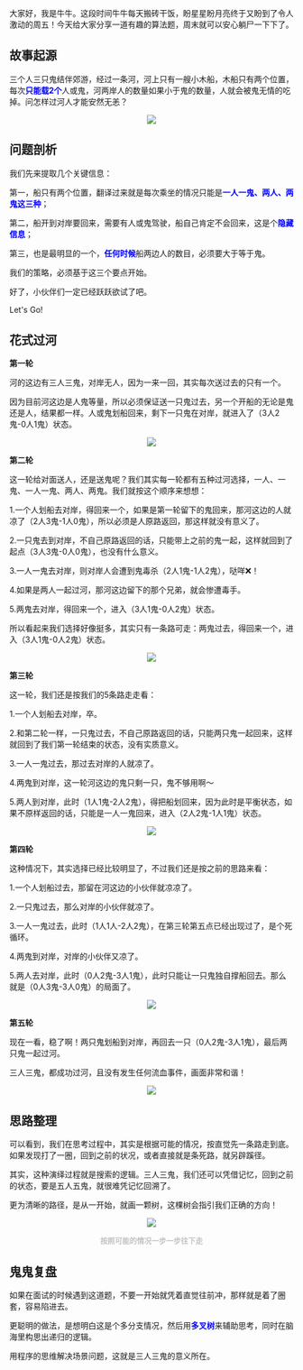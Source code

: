 大家好，我是牛牛。这段时间牛牛每天搬砖干饭，盼星星盼月亮终于又盼到了令人激动的周五！今天给大家分享一道有趣的算法题，周末就可以安心躺尸一下下了。

## 故事起源

三个人三只鬼结伴郊游，经过一条河，河上只有一艘小木船，木船只有两个位置，每次<b><font color=blue>只能载2个</font></b>人或鬼，河两岸人的数量如果小于鬼的数量，人就会被鬼无情的吃掉。问怎样过河人才能安然无恙？
<center>

![](https://files.mdnice.com/user/13621/fa96837a-d19b-43f8-87a3-495785e8d42d.png)</center>

## 问题剖析

我们先来提取几个关键信息：

第一，船只有两个位置，翻译过来就是每次乘坐的情况只能是<b><font color=blue>一人一鬼、两人、两鬼这三种</font></b>；

第二，船开到对岸要回来，需要有人或鬼驾驶，船自己肯定不会回来，这是个<b><font color=blue>隐藏信息</font></b>；

第三，也是最明显的一个，<b><font color=blue>任何时候</font></b>船两边人的数目，必须要大于等于鬼。

我们的策略，必须基于这三个要点开始。

好了，小伙伴们一定已经跃跃欲试了吧。

Let's Go!

## 花式过河

**第一轮**

河的这边有三人三鬼，对岸无人，因为一来一回，其实每次送过去的只有一个。

因为目前河这边是人鬼等量，所以必须保证送一只鬼过去，另一个开船的无论是鬼还是人，结果都一样。人或鬼划船回来，剩下一只鬼在对岸，就进入了（3人2鬼-0人1鬼）状态。
<center>

![](https://files.mdnice.com/user/13621/558bec57-25bd-40e6-a4a4-3a40c665272b.png)</center>

**第二轮**

这一轮给对面送人，还是送鬼呢？我们其实每一轮都有五种过河选择，一人、一鬼、一人一鬼、两人、两鬼。我们就按这个顺序来想想：

1.一个人划船去对岸，得回来一个，如果是第一轮留下的鬼回来，那河这边的人就凉了（2人3鬼-1人0鬼），所以必须是人原路返回，那这样就没有意义了。

2.一只鬼去到对岸，不自己原路返回的话，只能带上之前的鬼一起，这样就回到了起点（3人3鬼-0人0鬼），也没有什么意义。

3.一人一鬼去对岸，则对岸人会遭到鬼毒杀（2人1鬼-1人2鬼），哒咩❌！

4.如果是两人一起过河，那河这边留下的那个兄弟，就会惨遭毒手。

5.两鬼去对岸，得回来一个，进入（3人1鬼-0人2鬼）状态。

所以看起来我们选择好像挺多，其实只有一条路可走：两鬼过去，得回来一个，进入（3人1鬼-0人2鬼）状态。
<center>

![](https://files.mdnice.com/user/13621/34451dfe-4557-4954-a125-eb86a673ee61.png)</center>

**第三轮**

这一轮，我们还是按我们的5条路走走看：

1.一个人划船去对岸，卒。

2.和第二轮一样，一只鬼过去，不自己原路返回的话，只能两只鬼一起回来，这样就回到了我们第一轮结束的状态，没有实质意义。

3.一人一鬼过去，那过去对岸的人就凉了。

4.两鬼到对岸，这一轮河这边的鬼只剩一只，鬼不够用啊～

5.两人到对岸，此时（1人1鬼-2人2鬼），得把船划回来，因为此时是平衡状态，如果不原样返回的话，只能是一人一鬼回来，进入（2人2鬼-1人1鬼）状态。
<center>

![](https://files.mdnice.com/user/13621/b5cff422-79d7-428b-9aa7-6c7dafe1ce75.png)</center>

**第四轮**

这种情况下，其实选择已经比较明显了，不过我们还是按之前的思路来看：

1.一个人划船过去，那留在河这边的小伙伴就凉凉了。

2.一只鬼过去，那么对岸的小伙伴就凉了。

3.一人一鬼过去，此时（1人1人-2人2鬼），在第三轮第五点已经出现过了，是个死循环。

4.两鬼到对岸，对岸的小伙伴又凉了。

5.两人去对岸，此时（0人2鬼-3人1鬼），此时只能让一只鬼独自撑船回去。那么就是（0人3鬼-3人0鬼）的局面了。
<center>

![](https://files.mdnice.com/user/13621/75a712d6-30a7-491b-abc8-c9df7ad4da46.png)</center>

**第五轮**

现在一看，稳了啊！两只鬼划船到对岸，再回去一只（0人2鬼-3人1鬼），最后两只鬼一起过河。

三人三鬼，都成功过河，且没有发生任何流血事件，画面非常和谐！
<center>

![](https://files.mdnice.com/user/13621/8bc99bcf-0ce8-4ce2-96f8-b3176491f867.png)</center>

## 思路整理

可以看到，我们在思考过程中，其实是根据可能的情况，按直觉先一条路走到底。如果发现打了一圈，回到之前的状况，或者直接就是条死路，就另辟蹊径。

其实，这种演绎过程就是搜索的逻辑。三人三鬼，我们还可以凭借记忆，回到之前的状态，要是五人五鬼，就很难凭记忆回溯了。

更为清晰的路径，是从一开始，就画一颗树，这棵树会指引我们正确的方向！
<center>

![](https://files.mdnice.com/user/13621/f0fa9a11-db8c-466f-adb4-eb6f5030b4a3.png)</center><center><b><font size=2 color=#c2c2c2>按照可能的情况一步一步往下走</font></b></center>

## 鬼鬼复盘
  
如果在面试的时候遇到这道题，不要一开始就凭着直觉往前冲，那样就是着了圈套，容易陷进去。

更聪明的做法，是想明白这是个多分支情况，然后用<b><font color=blue>多叉树</font></b>来辅助思考，同时在脑海里构思出递归的逻辑。

用程序的思维解决场景问题，这就是三人三鬼的意义所在。
